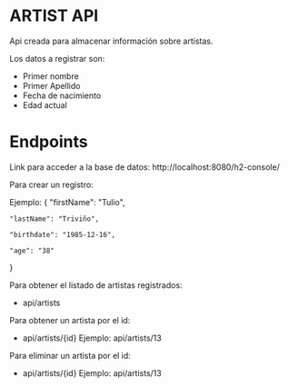 # ARTIST API

Api creada para almacenar información sobre artistas.

Los datos a registrar son:
- Primer nombre
- Primer Apellido
- Fecha de nacimiento
- Edad actual

# Endpoints

Link para acceder a la base de datos:
http://localhost:8080/h2-console/

Para crear un registro:

Ejemplo:
{
    "firstName": "Tulio",
    
    "lastName": "Triviño",
    
    "birthdate": "1985-12-16",
    
    "age": "38"
}

Para obtener el listado de artistas registrados:
- api/artists

Para obtener un artista por el id:
- api/artists/{id}
  Ejemplo: api/artists/13

Para eliminar un artista por el id:
- api/artists/{id}
  Ejemplo: api/artists/13


